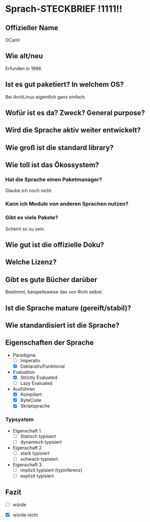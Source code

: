 # Sprach-STECKBRIEF !1111!!

## Offizieller Name
OCaml

## Wie alt/neu
Erfunden in 1996.

## Ist es gut paketiert? In welchem OS?
Bei ArchLinux eigentlich ganz einfach.

## Wofür ist es da? Zweck? General purpose?

## Wird die Sprache aktiv weiter entwickelt?

## Wie groß ist die standard library?

## Wie toll ist das Ökossystem?

### Hat die Sprache einen Paketmanager?
Glaube ich noch nicht.

### Kann ich Module von anderen Sprachen nutzen?

### Gibt es viele Pakete?
Scheint so zu sein.

## Wie gut ist die offizielle Doku?

## Welche Lizenz?

## Gibt es gute Bücher darüber
Bestimmt, beispeilsweise das von Richi selbst.

## Ist die Sprache mature (gereift/stabil)?

## Wie standardisiert ist die Sprache?

## Eigenschaften der Sprache

* Paradigma
  - [ ] Imperativ
  - [x] Deklarativ/Funktional
* Evaluation
  - [x] Strictly Evaluated
  - [ ] Lazy Evaluated
* Ausführen
  - [x] Kompiliert
  - [x] ByteCode
  - [x] Skriptsprache

### Typsystem

* Eigenschaft 1
  - [ ] Statisch typisiert
  - [ ] dynamisch typisiert
* Eigenschaft 2
  - [ ] stark typisiert
  - [ ] schwach typisiert
* Eigenschaft 3
  - [ ] implizit typisiert (typinferenz)
  - [ ] explizit typisiert

## Fazit

  - [ ] würde
  - [x] würde nicht


